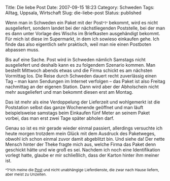 Title: Die liebe Post
Date: 2007-09-15 18:23
Category: Schweden
Tags: Alltag, Uppsala, Wirtschaft
Slug: die-liebe-post
Status: published

Wenn man in Schweden ein Paket mit der Post<small>^1^</small> bekommt,
wird es nicht ausgeliefert, sondern landet bei der nächstliegenden
Poststelle, bei der man es dann unter Vorlage des Wischs im Briefkasten
ausgehändigt bekommt. Für mich ist diese im Supermarkt, in dem ich
sowieso einkaufen gehe. Ich finde das also eigentlich sehr praktisch,
weil man nie einen Postboten abpassen muss.

Bis auf eine Sache. Post wird in Schweden nämlich Samstags nicht
ausgeliefert und deshalb kann es zu folgendem Szenario kommen. Man
bestellt Mittwoch abends etwas und die Firma schickt es am nächsten
Vormittag los. Die Reise durch Schweden dauert recht zuverlässig einen
Tag – man kann Sendungen im Internet verfolgen – das Paket ist also
Freitag nachmittag an der eigenen Station. Dann wird aber der
Abholschein nicht mehr ausgeliefert und man bekommt diesen erst am
Montag.

Das ist mehr als eine Verdoppelung der Lieferzeit und wohlgemerkt ist
die Poststation selbst das ganze Wochenende geöffnet und man läuft
beispielsweise samstags beim Einkaufen fünf Meter an seinem Paket
vorbei, das man erst zwei Tage später abholen darf.

Genau so ist es mir gerade wieder einmal passiert, allerdings versuchte
ich heute morgen trotzdem mein Glück mit dem Ausdruck des Paketweges,
obwohl ich schon einmal zuvor damit abgeblitzt bin. Und siehe da! Der
nette Mensch hinter der Theke fragte mich aus, welche Firma das Paket
denn geschickt hätte und wie groß es sei. Nachdem ich noch eine
Identifikation vorlegt hatte, glaube er mir schließlich, dass der Karton
hinter ihm meiner ist.

<small>^1^Ich meine die [Post](http://www.posten.se) und nicht
unabhängige Lieferdienste, die zwar nach Hause liefern, aber meist zu
Unzeiten.</small>

